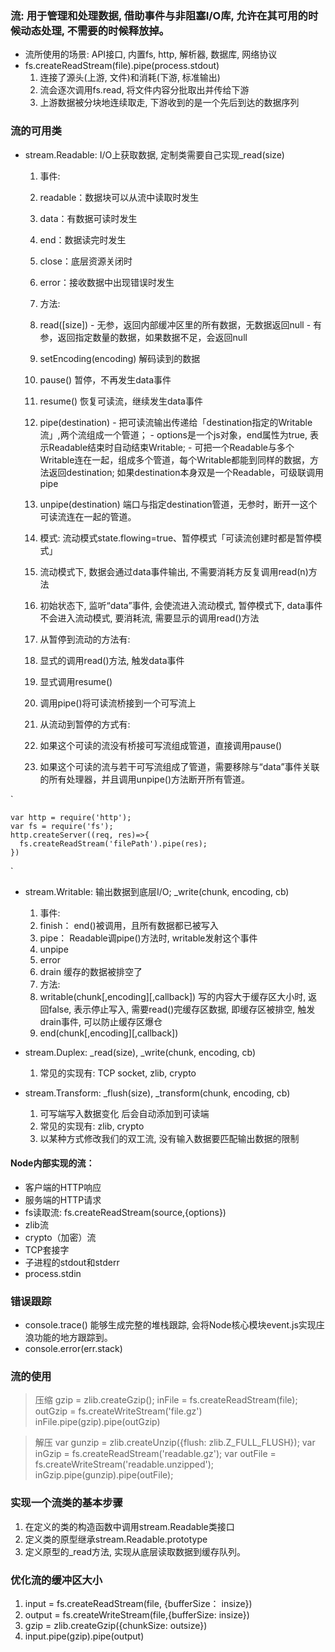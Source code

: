 ### 流: 用于管理和处理数据, 借助事件与非阻塞I/O库, 允许在其可用的时候动态处理, 不需要的时候释放掉。
+ 流所使用的场景: API接口, 内置fs, http, 解析器, 数据库, 网络协议
+ fs.createReadStream(file).pipe(process.stdout)
  1. 连接了源头(上游, 文件)和消耗(下游, 标准输出)
  2. 流会逐次调用fs.read, 将文件内容分批取出并传给下游
  3. 上游数据被分块地连续取走, 下游收到的是一个先后到达的数据序列

### 流的可用类
+ stream.Readable: I/O上获取数据, 定制类需要自己实现\_read(size) 
  1. 事件: 
    1. readable：数据块可以从流中读取时发生
    2. data：有数据可读时发生
    3. end：数据读完时发生
    4. close：底层资源关闭时
    5. error：接收数据中出现错误时发生
  2. 方法: 
    1. read([size])
      - 无参，返回内部缓冲区里的所有数据，无数据返回null
      - 有参，返回指定数量的数据，如果数据不足，会返回null
    2. setEncoding(encoding) 解码读到的数据
    3. pause()  暂停，不再发生data事件
    4. resume() 恢复可读流，继续发生data事件
    5. pipe(destination)
      - 把可读流输出传递给「destination指定的Writable流」,两个流组成一个管道；
      - options是一个js对象，end属性为true, 表示Readable结束时自动结束Writable;
      - 可把一个Readable与多个Writable连在一起，组成多个管道，每个Writable都能到同样的数据，方法返回destination; 如果destination本身双是一个Readable，可级联调用pipe
    6. unpipe(destination) 端口与指定destination管道，无参时，断开一这个可读流连在一起的管道。

  3. 模式: 流动模式state.flowing=true、暂停模式「可读流创建时都是暂停模式」
  4. 流动模式下, 数据会通过data事件输出, 不需要消耗方反复调用read(n)方法
  5. 初始状态下, 监听“data”事件, 会使流进入流动模式, 暂停模式下, data事件不会进入流动模式, 要消耗流, 需要显示的调用read()方法
  6. 从暂停到流动的方法有: 
    1. 显式的调用read()方法, 触发data事件
    2. 显式调用resume()
  7. 调用pipe()将可读流桥接到一个可写流上
  8. 从流动到暂停的方式有:
    1. 如果这个可读的流没有桥接可写流组成管道，直接调用pause()
    2. 如果这个可读的流与若干可写流组成了管道，需要移除与“data”事件关联的所有处理器，并且调用unpipe()方法断开所有管道。

`
  
    var http = require('http');
    var fs = require('fs');
    http.createServer((req, res)=>{
      fs.createReadStream('filePath').pipe(res);
    })
`

+ stream.Writable: 输出数据到底层I/O;  \_write(chunk, encoding, cb)
  1. 事件:
    1. finish： end()被调用，且所有数据都已被写入
    2. pipe：  Readable调pipe()方法时, writable发射这个事件
    3. unpipe
    4. error
    5. drain 缓存的数据被排空了
  2. 方法:
    1. writable(chunk[,encoding][,callback])  写的内容大于缓存区大小时, 返回false, 表示停止写入, 需要read()完缓存区数据, 即缓存区被排空, 触发drain事件, 可以防止缓存区爆仓
    2. end(chunk[,encoding][,callback])

+ stream.Duplex: \_read(size), \_write(chunk, encoding, cb)
  1. 常见的实现有: TCP socket, zlib, crypto 

+ stream.Transform: \_flush(size), \_transform(chunk, encoding, cb) 
  1. 可写端写入数据变化 后会自动添加到可读端
  2. 常见的实现有: zlib, crypto
  3. 以某种方式修改我们的双工流, 没有输入数据要匹配输出数据的限制


#### Node内部实现的流： 
- 客户端的HTTP响应
- 服务端的HTTP请求
- fs读取流: fs.createReadStream(source,{options})
- zlib流
- crypto（加密）流
- TCP套接字
- 子进程的stdout和stderr
- process.stdin


### 错误跟踪
+ console.trace() 能够生成完整的堆栈跟踪, 会将Node核心模块event.js实现庄浪功能的地方跟踪到。
+ console.error(err.stack)


### 流的使用

> 压缩
  gzip = zlib.createGzip();
  inFile = fs.createReadStream(file);
  outGzip = fs.createWriteStream('file.gz')
  inFile.pipe(gzip).pipe(outGzip)

> 解压
  var gunzip = zlib.createUnzip({flush: zlib.Z_FULL_FLUSH});
  var inGzip = fs.createReadStream('readable.gz');
  var outFile = fs.createWriteStream('readable.unzipped');
  inGzip.pipe(gunzip).pipe(outFile);

### 实现一个流类的基本步骤
1. 在定义的类的构造函数中调用stream.Readable类接口
2. 定义类的原型继承stream.Readable.prototype
3. 定义原型的_read方法, 实现从底层读取数据到缓存队列。

### 优化流的缓冲区大小
1. input = fs.createReadStream(file, {bufferSize： insize})
2. output = fs.createWriteStream(file,{bufferSize: insize})
3. gzip = zlib.createGzip({chunkSize: outsize})
4. input.pipe(gzip).pipe(output)
